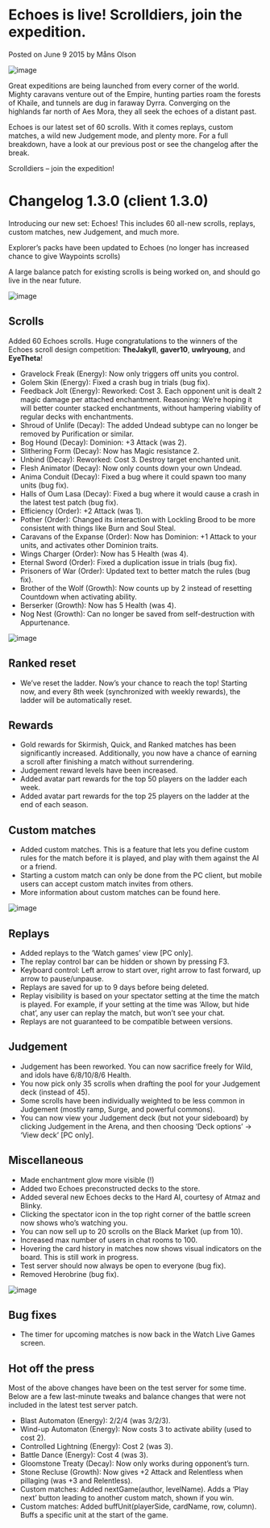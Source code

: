 # Echoes is live! Scrolldiers, join the expedition.

Posted on June 9 2015 by Måns Olson

![image](images/2015/06/echoes_blog_header.png)

Great expeditions are being launched from every corner of the world. Mighty caravans venture out of the Empire, hunting parties roam the forests of Khaile, and tunnels are dug in faraway Dyrra. Converging on the highlands far north of Aes Mora, they all seek the echoes of a distant past.

Echoes is our latest set of 60 scrolls. With it comes replays, custom matches, a wild new Judgement mode, and plenty more. For a full breakdown, have a look at our previous post or see the changelog after the break.

Scrolldiers – join the expedition!

# Changelog 1.3.0 (client 1.3.0)
Introducing our new set: Echoes! This includes 60 all-new scrolls, replays, custom matches, new Judgement, and much more.

Explorer’s packs have been updated to Echoes (no longer has increased chance to give Waypoints scrolls)

A large balance patch for existing scrolls is being worked on, and should go live in the near future.

![image](images/2015/06/coronation.png)

## Scrolls
Added 60 Echoes scrolls. Huge congratulations to the winners of the Echoes scroll design competition: **TheJakyll**, **gaver10**, **uwlryoung**, and **EyeTheta**!

* Gravelock Freak (Energy): Now only triggers off units you control.
* Golem Skin (Energy): Fixed a crash bug in trials (bug fix).
* Feedback Jolt (Energy): Reworked: Cost 3. Each opponent unit is dealt 2 magic damage per attached enchantment. Reasoning: We’re hoping it will better counter stacked enchantments, without hampering viability of regular decks with enchantments.
* Shroud of Unlife (Decay): The added Undead subtype can no longer be removed by Purification or similar.
* Bog Hound (Decay): Dominion: +3 Attack (was 2).
* Slithering Form (Decay): Now has Magic resistance 2.
* Unbind (Decay): Reworked: Cost 3. Destroy target enchanted unit.
* Flesh Animator (Decay): Now only counts down your own Undead.
* Anima Conduit (Decay): Fixed a bug where it could spawn too many units (bug fix).
* Halls of Oum Lasa (Decay): Fixed a bug where it would cause a crash in the latest test patch (bug fix).
* Efficiency (Order): +2 Attack (was 1).
* Pother (Order): Changed its interaction with Lockling Brood to be more consistent with things like Burn and Soul Steal.
* Caravans of the Expanse (Order): Now has Dominion: +1 Attack to your units, and activates other Dominion traits.
* Wings Charger (Order): Now has 5 Health (was 4).
* Eternal Sword (Order): Fixed a duplication issue in trials (bug fix).
* Prisoners of War (Order): Updated text to better match the rules (bug fix).
* Brother of the Wolf (Growth): Now counts up by 2 instead of resetting Countdown when activating ability.
* Berserker (Growth): Now has 5 Health (was 4).
* Nog Nest (Growth): Can no longer be saved from self-destruction with Appurtenance.

![image](images/2015/06/corpse_strider.png)

## Ranked reset
* We’ve reset the ladder. Now’s your chance to reach the top! Starting now, and every 8th week (synchronized with weekly rewards), the ladder will be automatically reset.

## Rewards
* Gold rewards for Skirmish, Quick, and Ranked matches has been significantly increased. Additionally, you now have a chance of earning a scroll after finishing a match without surrendering.
* Judgement reward levels have been increased.
* Added avatar part rewards for the top 50 players on the ladder each week.
* Added avatar part rewards for the top 25 players on the ladder at the end of each season.

## Custom matches
* Added custom matches. This is a feature that lets you define custom rules for the match before it is played, and play with them against the AI or a friend.
* Starting a custom match can only be done from the PC client, but mobile users can accept custom match invites from others.
* More information about custom matches can be found here.
 
![image](images/2015/06/corpse_theft.png)

## Replays
* Added replays to the ‘Watch games’ view [PC only].
* The replay control bar can be hidden or shown by pressing F3.
* Keyboard control: Left arrow to start over, right arrow to fast forward, up arrow to pause/unpause.
* Replays are saved for up to 9 days before being deleted.
* Replay visibility is based on your spectator setting at the time the match is played. For example, if your setting at the time was ‘Allow, but hide chat’, any user can replay the match, but won’t see your chat.
* Replays are not guaranteed to be compatible between versions.

## Judgement
* Judgement has been reworked. You can now sacrifice freely for Wild, and idols have 6/8/10/8/6 Health.
* You now pick only 35 scrolls when drafting the pool for your Judgement deck (instead of 45).
* Some scrolls have been individually weighted to be less common in Judgement (mostly ramp, Surge, and powerful commons).
* You can now view your Judgement deck (but not your sideboard) by clicking Judgement in the Arena, and then choosing ‘Deck options’ -> ‘View deck’ [PC only].

## Miscellaneous
* Made enchantment glow more visible (!)
* Added two Echoes preconstructed decks to the store.
* Added several new Echoes decks to the Hard AI, courtesy of Atmaz and Blinky.
* Clicking the spectator icon in the top right corner of the battle screen now shows who’s watching you.
* You can now sell up to 20 scrolls on the Black Market (up from 10).
* Increased max number of users in chat rooms to 100.
* Hovering the card history in matches now shows visual indicators on the board. This is still work in progress.
* Test server should now always be open to everyone (bug fix).
* Removed Herobrine (bug fix).
 
![image](images/2015/06/Verdant-Remnant.png)

##  Bug fixes
* The timer for upcoming matches is now back in the Watch Live Games screen.

## Hot off the press
Most of the above changes have been on the test server for some time. Below are a few last-minute tweaks and balance changes that were not included in the latest test server patch.

* Blast Automaton (Energy): 2/2/4 (was 3/2/3).
* Wind-up Automaton (Energy): Now costs 3 to activate ability (used to cost 2).
* Controlled Lightning (Energy): Cost 2 (was 3).
* Battle Dance (Energy): Cost 4 (was 3).
* Gloomstone Treaty (Decay): Now only works during opponent’s turn.
* Stone Recluse (Growth): Now gives +2 Attack and Relentless when pillaging (was +3 and Relentless).
* Custom matches: Added nextGame(author, levelName). Adds a ‘Play next’ button leading to another custom match, shown if you win.
* Custom matches: Added buffUnit(playerSide, cardName, row, column). Buffs a specific unit at the start of the game.
